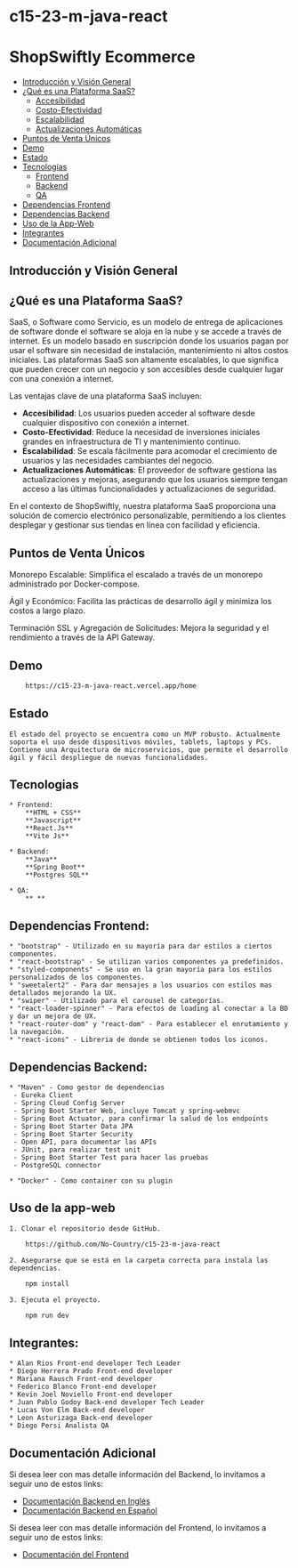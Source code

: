 # c15-23-m-java-react

# ShopSwiftly Ecommerce

- [Introducción y Visión General](#introducción-y-visión-general)
- [¿Qué es una Plataforma SaaS?](#qué-es-una-plataforma-saas)
  - [Accesibilidad](#accesibilidad)
  - [Costo-Efectividad](#costo-efectividad)
  - [Escalabilidad](#escalabilidad)
  - [Actualizaciones Automáticas](#actualizaciones-automáticas)
- [Puntos de Venta Únicos](#puntos-de-venta-únicos)
- [Demo](#demo)
- [Estado](#estado)
- [Tecnologías](#tecnologias)
  - [Frontend](#frontend)
  - [Backend](#backend)
  - [QA](#qa)
- [Dependencias Frontend](#dependencias-frontend)
- [Dependencias Backend](#dependencias-backend)
- [Uso de la App-Web](#uso-de-la-app-web)
- [Integrantes](#integrantes)
- [Documentación Adicional](#documentación-adicional)

## Introducción y Visión General

## ¿Qué es una Plataforma SaaS?

SaaS, o Software como Servicio, es un modelo de entrega de aplicaciones de software donde el software se aloja en la nube y se accede a través de internet. Es un modelo basado en suscripción donde los usuarios pagan por usar el software sin necesidad de instalación, mantenimiento ni altos costos iniciales. Las plataformas SaaS son altamente escalables, lo que significa que pueden crecer con un negocio y son accesibles desde cualquier lugar con una conexión a internet.

Las ventajas clave de una plataforma SaaS incluyen:

- **Accesibilidad**: Los usuarios pueden acceder al software desde cualquier dispositivo con conexión a internet.
- **Costo-Efectividad**: Reduce la necesidad de inversiones iniciales grandes en infraestructura de TI y mantenimiento continuo.
- **Escalabilidad**: Se escala fácilmente para acomodar el crecimiento de usuarios y las necesidades cambiantes del negocio.
- **Actualizaciones Automáticas**: El proveedor de software gestiona las actualizaciones y mejoras, asegurando que los usuarios siempre tengan acceso a las últimas funcionalidades y actualizaciones de seguridad.

En el contexto de ShopSwiftly, nuestra plataforma SaaS proporciona una solución de comercio electrónico personalizable, permitiendo a los clientes desplegar y gestionar sus tiendas en línea con facilidad y eficiencia.

## Puntos de Venta Únicos

Monorepo Escalable: Simplifica el escalado a través de un monorepo administrado por Docker-compose.

Ágil y Económico: Facilita las prácticas de desarrollo ágil y minimiza los costos a largo plazo.

Terminación SSL y Agregación de Solicitudes: Mejora la seguridad y el rendimiento a través de la API Gateway.

## Demo

```bash
    https://c15-23-m-java-react.vercel.app/home
```

## Estado

    El estado del proyecto se encuentra como un MVP robusto. Actualmente soporta el uso desde dispositivos móviles, tablets, laptops y PCs.
    Contiene una Arquitectura de microservicios, que permite el desarrollo ágil y fácil despliegue de nuevas funcionalidades.

## Tecnologias

    * Frontend:
        **HTML + CSS**
        **Javascript**
        **React.Js**
        **Vite Js**

    * Backend:
        **Java**
        **Spring Boot**
        **Postgres SQL**

    * QA:
        ** **

## Dependencias Frontend:

    * "bootstrap" - Utilizado en su mayoría para dar estilos a ciertos componentes.
    * "react-bootstrap" - Se utilizan varios componentes ya predefinidos.
    * "styled-components" - Se uso en la gran mayoría para los estilos personalizados de los componentes.
    * "sweetalert2" - Para dar mensajes a los usuarios con estilos mas detallados mejorando la UX.
    * "swiper" - Utilizado para el carousel de categorías.
    * "react-loader-spinner" - Para efectos de loading al conectar a la BD y dar un mejora de UX.
    * "react-router-dom" y "react-dom" - Para establecer el enrutamiento y la navegación.
    * "react-icons" - Libreria de donde se obtienen todos los iconos.

## Dependencias Backend:

    * "Maven" - Como gestor de dependencias
     - Eureka Client
     - Spring Cloud Config Server
     - Spring Boot Starter Web, incluye Tomcat y spring-webmvc
     - Spring Boot Actuator, para confirmar la salud de los endpoints
     - Spring Boot Starter Data JPA
     - Spring Boot Starter Security
     - Open API, para documentar las APIs
     - JUnit, para realizar test unit
     - Spring Boot Starter Test para hacer las pruebas
     - PostgreSQL connector

    * "Docker" - Como container con su plugin

## Uso de la app-web

    1. Clonar el repositorio desde GitHub.

```bash
    https://github.com/No-Country/c15-23-m-java-react
```

    2. Asegurarse que se está en la carpeta correcta para instala las dependencias.

```bash
    npm install
```

    3. Ejecuta el proyecto.

```bash
    npm run dev
```

## Integrantes:

```
* Alan Rios Front-end developer Tech Leader
* Diego Herrera Prado Front-end developer
* Mariana Rausch Front-end developer
* Federico Blanco Front-end developer
* Kevin Joel Noviello Front-end developer
* Juan Pablo Godoy Back-end developer Tech Leader
* Lucas Von Elm Back-end developer
* Leon Asturizaga Back-end developer
* Diego Persi Analista QA
```

## Documentación Adicional

Si desea leer con mas detalle información del Backend, lo invitamos a seguir uno de estos links:

- [Documentación Backend en Inglés](back/README.EN.BackEnd.md)
- [Documentación Backend en Español](back/README.ESP.BackEnd.md)

Si desea leer con mas detalle información del Frontend, lo invitamos a seguir uno de estos links:

- [Documentación del Frontend](front/README.ESP.FrontEnd.md)
